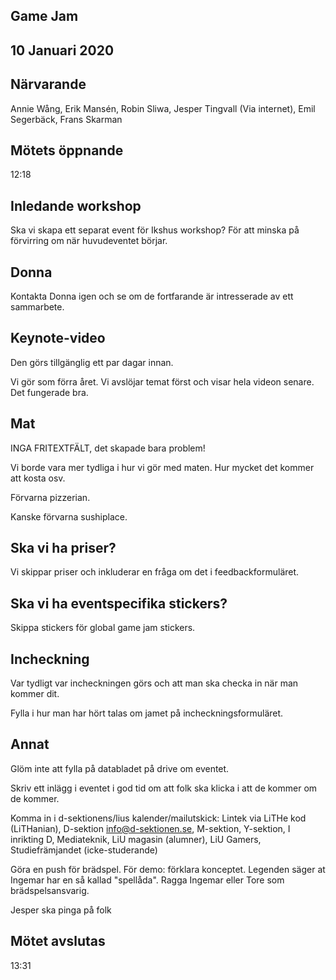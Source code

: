 ## Game Jam
## 10 Januari 2020

## Närvarande
Annie Wång, Erik Mansén, Robin Sliwa, Jesper Tingvall (Via internet), Emil Segerbäck, Frans Skarman

## Mötets öppnande
12:18

## Inledande workshop
Ska vi skapa ett separat event för Ikshus workshop? För att minska på förvirring om när huvudeventet börjar.

## Donna
Kontakta Donna igen och se om de fortfarande är intresserade av ett sammarbete.

## Keynote-video
Den görs tillgänglig ett par dagar innan.

Vi gör som förra året. Vi avslöjar temat först och visar hela videon senare. Det fungerade bra.

## Mat
INGA FRITEXTFÄLT, det skapade bara problem!

Vi borde vara mer tydliga i hur vi gör med maten. Hur mycket det kommer att kosta osv.

Förvarna pizzerian.

Kanske förvarna sushiplace.

## Ska vi ha priser?
Vi skippar priser och inkluderar en fråga om det i feedbackformuläret.

## Ska vi ha eventspecifika stickers?
Skippa stickers för global game jam stickers.

##  Incheckning
Var tydligt var incheckningen görs och att man ska checka in när man kommer dit.

Fylla i hur man har hört talas om jamet på incheckningsformuläret.

## Annat
Glöm inte att fylla på databladet på drive om eventet.

Skriv ett inlägg i eventet i god tid om att folk ska klicka i att de kommer om de kommer.

Komma in i d-sektionens/lius kalender/mailutskick: Lintek via LiTHe kod (LiTHanian), D-sektion info@d-sektionen.se, M-sektion, Y-sektion, I inrikting D, Mediateknik, LiU magasin (alumner), LiU Gamers, Studiefrämjandet (icke-studerande)

Göra en push för brädspel. För demo: förklara konceptet. Legenden säger at Ingemar har en så kallad "spellåda". Ragga Ingemar eller Tore som brädspelsansvarig.

Jesper ska pinga på folk

## Mötet avslutas
13:31
